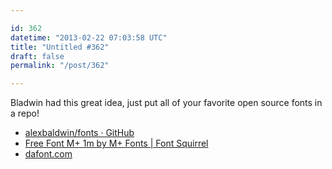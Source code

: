 ```yaml
---

id: 362
datetime: "2013-02-22 07:03:58 UTC"
title: "Untitled #362"
draft: false
permalink: "/post/362"

---
```


Bladwin had this great idea, just put all of your favorite open source fonts in a repo! 

 
 * [alexbaldwin/fonts · GitHub](https://github.com/alexbaldwin/fonts)
 * [Free Font M+ 1m by M+ Fonts | Font Squirrel](https://www.fontsquirrel.com/fonts/M-1m)
 * [dafont.com](https://www.dafont.com/)



